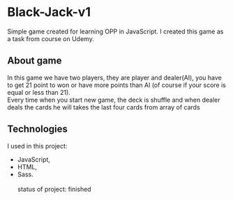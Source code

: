 # Black-Jack-v1
Simple game created for learning OPP in JavaScript. I created this game as a task from course on Udemy.

## About game
In this game we have two players, they are player and dealer(AI), you have to get 21 point to won or have more points than AI (of course if your score is equal or less than 21).
<br/>
Every time when you start new game, the deck is shuffle and when dealer deals the cards he will takes the last four cards from array of cards

## Technologies
I used in this project:
* JavaScript,
* HTML,
* Sass.
<br/><br/>
status of project: finished
